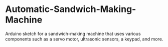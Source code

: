 # Automatic-Sandwich-Making-Machine
Arduino sketch for a sandwich-making machine that uses various components such as a servo motor, ultrasonic sensors, a keypad, and more. 
